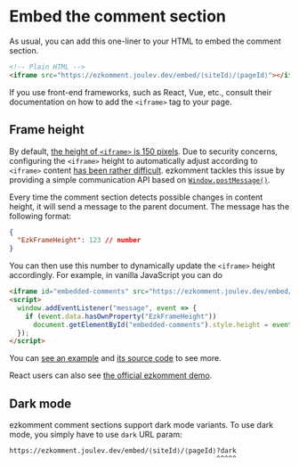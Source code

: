 # Embed the comment section

As usual, you can add this one-liner to your HTML to embed the comment section.

```html
<!-- Plain HTML -->
<iframe src="https://ezkomment.joulev.dev/embed/⟨siteId⟩/⟨pageId⟩"></iframe>
```

If you use front-end frameworks, such as React, Vue, etc., consult their documentation on how to add the `<iframe>` tag to your page.

## Frame height

By default, [the height of `<iframe>` is 150 pixels](https://developer.mozilla.org/en-US/docs/Web/HTML/Element/iframe#attr-height). Due to security concerns, configuring the `<iframe>` height to automatically adjust according to `<iframe>` content [has been rather difficult](https://stackoverflow.com/q/9975810). ezkomment tackles this issue by providing a simple communication API based on [`Window.postMessage()`](https://developer.mozilla.org/en-US/docs/Web/API/Window/postMessage).

Every time the comment section detects possible changes in content height, it will send a message to the parent document. The message has the following format:

```json
{
  "EzkFrameHeight": 123 // number
}
```

You can then use this number to dynamically update the `<iframe>` height accordingly. For example, in vanilla JavaScript you can do

```html
<iframe id="embedded-comments" src="https://ezkomment.joulev.dev/embed/⟨siteId⟩/⟨pageId⟩"></iframe>
<script>
  window.addEventListener("message", event => {
    if (event.data.hasOwnProperty("EzkFrameHeight"))
      document.getElementById("embedded-comments").style.height = event.data.EzkFrameHeight + "px";
  });
</script>
```

You can [see an example](https://ezkomment.joulev.dev/sample/index.html) and [its source code](https://github.com/joulev/ezkomment/blob/prod/public/sample/index.html) to see more.

React users can also see [the official ezkomment demo](https://demo.ezkomment.joulev.dev).

## Dark mode

ezkomment comment sections support dark mode variants. To use dark mode, you simply have to use `dark` URL param:

```
https://ezkomment.joulev.dev/embed/⟨siteId⟩/⟨pageId⟩?dark
                                                    ^^^^^
```
